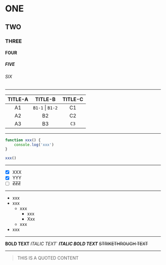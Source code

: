 <!-- TITLE -->

# ONE

## TWO

### THREE

#### FOUR

##### FIVE

###### SIX

---

<!-- TABLE -->

|  TITLE-A  |  TITLE-B   |  TITLE-C   |
| :--: | :--: | :--: |
|  A1   |  `B1-1` \| `B1-2`  |  C1   |
|  A2  |  B2   |  C2  |
|  A3   |  B3   |  `C3`   |

----

<!-- CODE -->

```js
function xxx() {
	console.log('xxx')
}

xxx()
```
----

<!-- CHECKBOX -->

- [x] XXX
- [x] YYY
- [ ] ~~ZZZ~~

----

<!-- UNORDERED LIST -->

- xxx
- xxx
  - xxx
    - xxx
    - Xxx
  - xxx
- xxx

----

<!-- FONT STYLE -->

**BOLD TEXT**
*ITALIC TEXT*`
***ITALIC BOLD TEXT***
~~STRIKETHROUGH TEXT~~

----

<!-- QUOTED CONTENT -->

> THIS IS A QUOTED CONTENT

